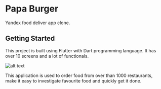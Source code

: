 # Papa Burger

Yandex food deliver app clone.

## Getting Started

This project is built using Flutter with Dart programming language. It has over
10 screens and a lot of functionals.

![alt text](https://i.postimg.cc/JnDCG5Q6/Papa-Burger-food-delivery-app-Preview.png)

This application is used to order food from over than 1000 restaurants, make it
easy to investigate favourite food and quickly get it done.
